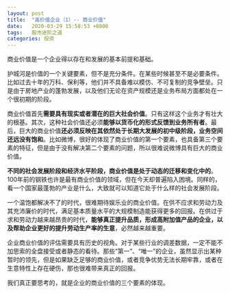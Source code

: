 ```yaml
---
layout: post
title:  "高价值企业（1）-- 商业价值"
date:   2020-03-29 15:58:53 +0800
tags:   股市进阶之道
categories: 投资
---
```


商业价值是一个企业得以存在和发展的基本前提和基础。

护城河是价值的一个关键要素，但不是充分条件。在某些时候甚至不是必要条件。比如过去十年的万科、保利等，他们并不具备难以模仿、不可复制的竞争壁垒。只是由于房地产业的蓬勃发展，以及他们无论在资产规模还是业务布局方面都处在一个很初期的阶段。

商业价值首先**需要具有现实或者潜在的巨大社会价值**。只有这样这个业务才有壮大的根基。其次，这种社会价值还必须**能够以货币化的形式反馈到业务所有者**。最后，巨大的商业价值**还必须反映在其依然处于长期大发展的初中级阶段，业务空间还远没有饱和**。比如微博，很好的体现了商业价值的第一个要素，也具备第三个要素的特征，但是由于没有解决第二个要素的问题，所以很难说微博具有巨大的商业价值。

**不同的社会发展阶段和经济水平阶段，商业价值是处于动态的迁移和变化中的**。100年前的钢铁也许是最有商业价值的领域，但在今天却普遍陷入困境。同样的，看一个国家最蓬勃的产业是什么，大致就可以知道它处于什么样的社会发展阶段。

一个温饱都解决不了的时代，很难期待娱乐业的商业价值。在供不应求和劳动力及其充沛廉价的时代，满足基本质量水平的大规模制造能获得更多的回报。在供过于求和劳动力越来越昂贵的时代，**能够真正提升品质，形成高附加值产品的企业，以及帮助企业更好的提升劳动生产率的生意**，必然越来越重要。

企业商业价值的评估需要具有历史的视角。对于某些行业的调差数据，一定不能不加思索的全盘接受或者静态的看待。那些“第一”、“唯一”的企业，虽然显示出某种暂时的领先，但是如果缺乏足够的商业价值，或者竞争优势无法长期牢靠，或者在生意特性上存在硬伤，那也很难带来真正的回报。

我们真正要思考的，就是企业的商业价值的三个要素的体现。